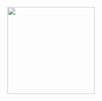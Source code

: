 <p><a href = "https://dashboard.heroku.com/new?template=https://github.com/3444dggf/yqz50391"> <img src="https://img.shields.io/badge/Deploy%20To%20Heroku-blueviolet?style=for-the-badge&logo=heroku" width="200""/></a></p>
